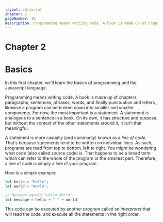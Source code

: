 ```yaml
---
layout: editorial
chapter: 2
pageNumber: 10
description: Programming means writing code. A book is made up of chapters, paragraphs, sentences, phrases, words, and finally punctuation and letters, likewise a program can be broken down into smaller and smaller components.
---
```


# Chapter 2
# Basics

In this first chapter, we'll learn the basics of programming and the Javascript language.

Programming means writing code. A book is made up of chapters, paragraphs, sentences, phrases, words, and finally punctuation and letters, likewise a program can be broken down into smaller and smaller components. For now, the most important is a statement. A statement is analogous to a sentence in a book. On its own, it has structure and purpose, but without the context of the other statements around it, it isn't that meaningful.

A statement is more casually (and commonly) known as a _line of code_. That's because statements tend to be written on individual lines. As such, programs are read from top to bottom, left to right. You might be wondering what code (also called source code) is. That happens to be a broad term which can refer to the whole of the program or the smallest part. Therefore, a line of code is simply a line of your program.

Here is a simple example:

```javascript
let hello = "Hello";
let world = "World";

// Message equals "Hello World"
let message = hello + " " + world;
```

This code can be executed by another program called an _interpreter_ that will read the code, and execute all the statements in the right order.
